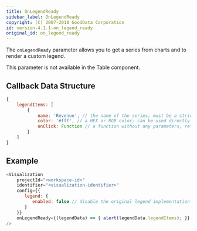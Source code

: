 ```yaml
---
title: OnLegendReady
sidebar_label: OnLegendReady
copyright: (C) 2007-2018 GoodData Corporation
id: version-4.1.1-on_legend_ready
original_id: on_legend_ready
---
```


The `onLegendReady` parameter allows you to get a series from charts and to render a custom legend.

This parameter is not available in the Table component.

## Callback Data Structure

```javascript
{
    legendItems: [
        {
            name: 'Revenue', // the name of the series; must be a string
            color: '#fff', // a HEX or RGB color; can be used directly in CSS
            onClick: Function // a function without any parameters, returns nothing; the trigger will toggle show/hide for the series in a visualization
        }
    ]
}
```

## Example

```javascript
<Visualization
    projectId="<workspace-id>"
    identifier="<visualization-identifier>"
    config={{
       legend: {
          enabled: false // disable the original legend implementation
       }
    }}
    onLegendReady={(legendData) => { alert(legendData.legendItems); }}
/>
```
